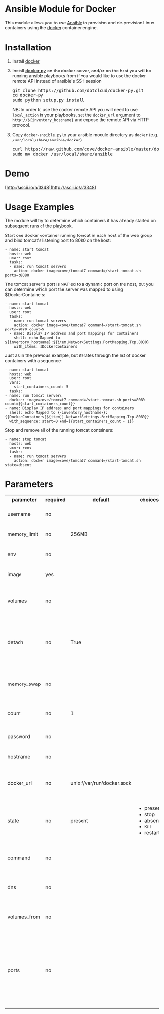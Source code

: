 Ansible Module for Docker
=========================

This module allows you to use [Ansible](http://www.ansibleworks.com/) to provision and de-provision Linux containers using the
[docker](http://docker.io) container engine. 

Installation
============

1. Install [docker](http://www.docker.io/gettingstarted/)
1. Install [docker-py](https://github.com/dotcloud/docker-py) on the docker server, and/or on the host you will be
   running ansible playbooks from if you would like to use the docker remote API instead of ansible's SSH session. 

   <pre>
   git clone https://github.com/dotcloud/docker-py.git
   cd docker-py
   sudo python setup.py install 
   </pre>

   NB: In order to use the docker remote API you will need to use `local_action` in your playbooks, set
   the `docker_url` argument to `http://${inventory_hostname}` and expose the remote API via HTTP protocol.

1. Copy `docker-ansible.py` to your ansible module directory as `docker` (e.g. `/usr/local/share/ansible/docker`)

   <pre>
   curl https://raw.github.com/cove/docker-ansible/master/docker-ansible.py > docker
   sudo mv docker /usr/local/share/ansible
   </pre>

Demo
====

[http://ascii.io/a/3348](http://ascii.io/a/3348)

Usage Examples
==============
The module will try to determine which containers it has already started on subsequent runs of the playbook.

Start one docker container running tomcat in each host of the web group and bind tomcat's listening port to 8080
on the host:

	- name: start tomcat
	  hosts: web
	  user: root
	  tasks:
	  - name: run tomcat servers
	    action: docker image=cove/tomcat7 command=/start-tomcat.sh ports=:8080

The tomcat server's port is NAT'ed to a dynamic port on the host, but you can determine which port the server was
mapped to using $DockerContainers:

	- name: start tomcat 
	  hosts: web
	  user: root
	  tasks:
	  - name: run tomcat servers
	    action: docker image=cove/tomcat7 command=/start-tomcat.sh ports=8080 count=5
	  - name: Display IP address and port mappings for containers
	    shell: echo Mapped to ${inventory_hostname}:${item.NetworkSettings.PortMapping.Tcp.8080}
	    with_items: $DockerContainers

Just as in the previous example, but iterates through the list of docker containers with a sequence:

	- name: start tomcat
	  hosts: web
	  user: root
	  vars:
	  	start_containers_count: 5
	  tasks:
    - name: run tomcat servers
      docker: image=cove/tomcat7 command=/start-tomcat.sh ports=8080 count={{start_containers_count}}
    - name: Display IP address and port mappings for containers
      shell: echo Mapped to {{inventory_hostname}}:{{DockerContainers[${item}].NetworkSettings.PortMapping.Tcp.8080}}
      with_sequence: start=0 end={{start_containers_count - 1}}

Stop and remove all of the running tomcat containers:

	- name: stop tomcat
	  hosts: web
	  user: root
	  tasks:
	  - name: run tomcat servers
	    action: docker image=cove/tomcat7 command=/start-tomcat.sh state=absent

Parameters
==========
<table>
<tr>
<th class="head">parameter</th>
<th class="head">required</th>
<th class="head">default</th>
<th class="head">choices</th>
<th class="head">comments</th>
</tr>
<tr>
<td>username</td>
<td>no</td>
<td></td>
<td><ul></ul></td>
<td>Set remote API username</td>
</tr>
<tr>
<td>memory_limit</td>
<td>no</td>
<td>256MB</td>
<td><ul></ul></td>
<td>Set RAM allocated to container</td>
</tr>
<tr>
<td>env</td>
<td>no</td>
<td></td>
<td><ul></ul></td>
<td>Set environment variables</td>
</tr>
<tr>
<td>image</td>
<td>yes</td>
<td></td>
<td><ul></ul></td>
<td>Set container image to use</td>
</tr>
<tr>
<td>volumes</td>
<td>no</td>
<td></td>
<td><ul></ul></td>
<td>Set volume(s) to mount on the container</td>
</tr>
<tr>
<td>detach</td>
<td>no</td>
<td>True</td>
<td><ul></ul></td>
<td>Enable detached mode on start up, leaves container running in background</td>
</tr>
<tr>
<td>memory_swap</td>
<td>no</td>
<td></td>
<td><ul></ul></td>
<td>Set virtual memory swap space allocated to container</td>
</tr>
<tr>
<td>count</td>
<td>no</td>
<td>1</td>
<td><ul></ul></td>
<td>Set number of containers to run</td>
</tr>
<tr>
<td>password</td>
<td>no</td>
<td></td>
<td><ul></ul></td>
<td>Set remote API password</td>
</tr>
<tr>
<td>hostname</td>
<td>no</td>
<td></td>
<td><ul></ul></td>
<td>Set container hostname</td>
</tr>
<tr>
<td>docker_url</td>
<td>no</td>
<td>unix://var/run/docker.sock</td>
<td><ul></ul></td>
<td>URL of docker host to issue commands to</td>
</tr>
<tr>
<td>state</td>
<td>no</td>
<td>present</td>
<td><ul><li>present</li><li>stop</li><li>absent</li><li>kill</li><li>restart</li></ul></td>
<td>Set the state of the container</td>
</tr>
<tr>
<td>command</td>
<td>no</td>
<td></td>
<td><ul></ul></td>
<td>Set command to run in a container on startup</td>
</tr>
<tr>
<td>dns</td>
<td>no</td>
<td></td>
<td><ul></ul></td>
<td>Set custom DNS servers for the container</td>
</tr>
<tr>
<td>volumes_from</td>
<td>no</td>
<td></td>
<td><ul></ul></td>
<td>Set shared volume(s) from another container</td>
</tr>
<tr>
<td>ports</td>
<td>no</td>
<td></td>
<td><ul></ul></td>
<td>Set private to public port mapping specification (e.g. ports=22,80 or ports=:8080 maps 8080 directly to host)</td>
</tr>
</table>

